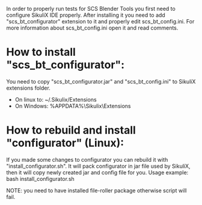 In order to properly run tests for SCS Blender Tools you first need to
configure SikuliX IDE properly. After installing it you need to add
"scs_bt_configurator" extension to it and properly edit scs_bt_config.ini.
For more information about scs_bt_config.ini open it and read comments.


How to install "scs_bt_configurator":
=====================================================================
You need to copy "scs_bt_configurator.jar" and "scs_bt_config.ini" to SikuliX extensions folder.
* On linux to: ~/.Sikulix/Extensions
* On Windows: %APPDATA%\Sikulix\Extensions


How to rebuild and install "configurator" (Linux):
=====================================================================
If you made some changes to configurator you can rebuild it with 
"install_configurator.sh". It will pack configurator in jar file used by 
SikuliX, then it will copy newly created jar and config file for you.
Usage example:
bash install_configurator.sh

NOTE: you need to have installed file-roller package otherwise script
will fail.
